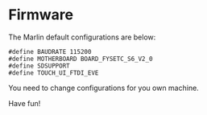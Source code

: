 # Firmware

The Marlin default configurations are below:

```
#define BAUDRATE 115200
#define MOTHERBOARD BOARD_FYSETC_S6_V2_0
#define SDSUPPORT
#define TOUCH_UI_FTDI_EVE
```

You need to change configurations for you own machine. 

Have fun! 
